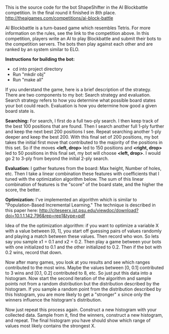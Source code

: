 This is the source code for the bot ShapeShifter in the AI Blockbattle competition. In the final round it finished in 8th place.
http://theaigames.com/competitions/ai-block-battle

AI Blockbattle is a turn-based game which resembles Tetris. For more information on the rules, see the link to the competition above. In this competition, players write an AI to play Blockbattle and submit their bots to the competition servers. The bots then play against each other and are ranked by an system similar to ELO.

**Instructions for building the bot:** 
- cd into project directory
- Run "mkdir obj"
- Run "make all"

If you understand the game, here is a brief description of the strategy.
There are two components to my bot: Search strategy and evaluation. Search strategy refers to how you determine what possible board states your bot could reach. Evaluation is how you determine how good a given board state is.

**Searching:** For search, I first do a full two-ply search. I then keep track of the best 100 positions that are found. Then I search another full 1-ply further and keep the next best 200 positions I see. Repeat searching another 1-ply deeper and keep the best 200. With this final set of 200 positions, my bot takes the initial first move that contributed to the majority of the positions in this set. So if the moves **\<left, drop\>** led to 150 positions and **\<right, drop\>** led to 50 positions in this final set, my bot will choose **\<left, drop\>**. I would go 2 to 3-ply from beyond the initial 2-ply search. 

**Evaluation:** I gather features from the board: Max height, Number of holes, etc. Then I take a linear combination these features with coefficients that I tuned with the optimization algorithm below. The sum of this linear combination of features is the "score" of the board state, and the higher the score, the better.

**Optimization:** I've implemented an algorithm which is similar to "Population-Based Incremental Learning." The technique is described in this paper here: http://citeseerx.ist.psu.edu/viewdoc/download?doi=10.1.1.142.796&rep=rep1&type=pdf

Idea of the the optimization algorithm: if you want to optimize a variable X with a value between [0, 1], you start off guessing pairs of values randomly and playing a match between these values. Then record who won. So lets say you sample x1 = 0.1 and x2 = 0.2. Then play a game between your bots with one initialized to 0.1 and the other initialized to 0.2. Then if the bot with 0.2 wins, record that down.

Now after many games, you look at you results and see which ranges contributed to the most wins. Maybe the values between [0, 0.1] contributed to 3 wins and [0.1, 0.2] contributed to 8, etc. So just put this data into a histogram. Now start the second iteration of the algorithm and sample points not from a random distribution but the distribution described by the histogram. If you sample a random point from the distribution described by this histogram, you are more likely to get a "stronger" x since only the winners influence the histogram's distribution.

Now just repeat this process again. Construct a new histogram with your collected data. Sample from it, find the winners, construct a new histogram, and repeat. The final histogram you have should show which range of values most likely contains the strongest X. 
